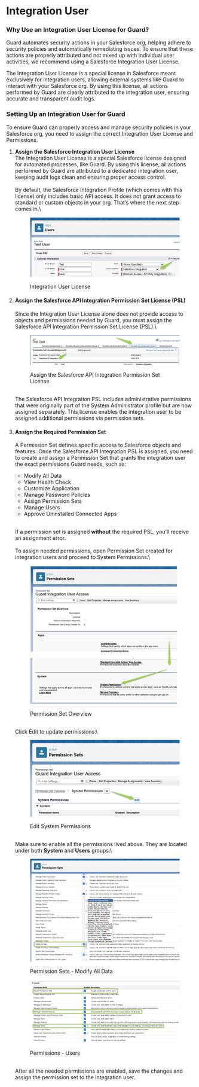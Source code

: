 # Integration User

### Why Use an Integration User License for Guard?

Guard automates security actions in your Salesforce org, helping adhere to security policies and automatically remediating issues. To ensure that these actions are properly attributed and not mixed up with individual user activities, we recommend using a Salesforce Integration User License.

The Integration User License is a special license in Salesforce meant exclusively for integration users, allowing external systems like Guard to interact with your Salesforce org. By using this license, all actions performed by Guard are clearly attributed to the integration user, ensuring accurate and transparent audit logs.

### Setting Up an Integration User for Guard

To ensure Guard can properly access and manage security policies in your Salesforce org, you need to assign the correct Integration User License and Permissions.

1.  **Assign the Salesforce Integration User License**\
    The Integration User License is a special Salesforce license designed for automated processes, like Guard. By using this license, all actions performed by Guard are attributed to a dedicated integration user, keeping audit logs clean and ensuring proper access control.\
    \
    By default, the Salesforce Integration Profile (which comes with this license) only includes basic API access. It does not grant access to standard or custom objects in your org. That’s where the next step comes in.\


    <figure><img src="../../.gitbook/assets/image (2) (1) (1) (1) (1) (1) (2).png" alt=""><figcaption><p>Integration User License</p></figcaption></figure>


2.  #### Assign the Salesforce API Integration Permission Set License (PSL)

    Since the Integration User License alone does not provide access to objects and permissions needed by Guard, you must assign the Salesforce API Integration Permission Set License (PSL).\


    <figure><img src="../../.gitbook/assets/image (3) (1) (1) (1) (1) (2).png" alt=""><figcaption><p>Assign the Salesforce API Integration Permission Set License</p></figcaption></figure>

    \
    The Salesforce API Integration PSL includes administrative permissions that were originally part of the System Administrator profile but are now assigned separately. This license enables the integration user to be assigned additional permissions via permission sets.
3.  #### Assign the Required Permission Set

    A Permission Set defines specific access to Salesforce objects and features. Once the Salesforce API Integration PSL is assigned, you need to create and assign a Permission Set that grants the integration user the exact permissions Guard needs, such as:

    * Modify All Data
    * View Health Check
    * Customize Application
    * Manage Password Policies
    * Assign Permission Sets
    * Manage Users
    * Approve Uninstalled Connected Apps

    \
    If a permission set is assigned **without** the required PSL, you’ll receive an assignment error.\
    \
    To assign needed permissions, open Permission Set created for integration users and proceed to System Permissions:\


    <figure><img src="../../.gitbook/assets/image (4) (1) (1) (1) (1) (2).png" alt=""><figcaption><p>Permission Set Overview</p></figcaption></figure>

    \
    Click Edit to update permissions:\


    <figure><img src="../../.gitbook/assets/image (5) (1) (1) (1) (2).png" alt=""><figcaption><p>Edit System Permissions</p></figcaption></figure>

    \
    Make sure to enable all the permissions lived above. They are located under both **System** and **Users** groups:\


    <figure><img src="../../.gitbook/assets/image (6) (1) (1) (1) (2).png" alt=""><figcaption><p>Permission Sets - Modify All Data</p></figcaption></figure>



    <figure><img src="../../.gitbook/assets/image (7) (1) (1) (2).png" alt=""><figcaption><p>Permissions - Users</p></figcaption></figure>

    \
    After all the needed permissions are enabled, save the changes and assign the permission set to the Integration user.

